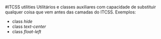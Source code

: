 #ITCSS utilities
Utilitários e classes auxiliares com capacidade de substituir qualquer coisa que vem antes das camadas do ITCSS. Exemplos:
<ul>
    <li>class <em>hide</em></li>
    <li>class <em>text-center</em></li>
    <li>class <em>float-left</em></li>
</ul>